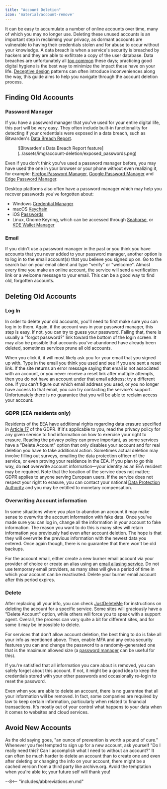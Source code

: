 ```yaml
---
title: "Account Deletion"
icon: 'material/account-remove'
---
```

It can be easy to accumulate a number of online accounts over time, many of which you may no longer use. Deleting these unused accounts is an important step in reclaiming your privacy, as dormant accounts are vulnerable to having their credentials stolen and for abuse to occur without your knowledge. A data breach is when a service's security is breached by hackers and they are able to exfiltrate a copy of the user database. Data breaches are unfortunately all [too common](https://haveibeenpwned.com/PwnedWebsites) these days; practicing good digital hygiene is the best way to minimize the impact these have on your life. [Deceptive design](https://www.deceptive.design/) patterns can often introduce inconveniences along the way, this guide aims to help you navigate through the account deletion process.

## Finding Old Accounts

### Password Manager

If you have a password manager that you've used for your entire digital life, this part will be very easy. They often include built-in functionality for detecting if your credentials were exposed in a data breach, such as Bitwarden's [Data Breach Report](https://bitwarden.com/blog/have-you-been-pwned/).

<figure markdown>
  ![Bitwarden's Data Breach Report feature](../assets/img/account-deletion/exposed_passwords.png)
</figure>

Even if you don't think you've used a password manager before, you may have used the one in your browser or your phone without even realizing it, for example: [Firefox Password Manager](https://support.mozilla.org/kb/password-manager-remember-delete-edit-logins), [Google Password Manager](https://passwords.google.com/intro)
and [Edge Password Manager](https://support.microsoft.com/en-us/microsoft-edge/save-or-forget-passwords-in-microsoft-edge-b4beecb0-f2a8-1ca0-f26f-9ec247a3f336).

Desktop platforms also often have a password manager which may help you recover passwords you've forgotten about:

- Windows [Credential Manager](https://support.microsoft.com/en-us/windows/accessing-credential-manager-1b5c916a-6a16-889f-8581-fc16e8165ac0)
- macOS [Keychain](https://support.apple.com/en-md/guide/mac-help/mchlf375f392/mac)
- iOS [Passwords](https://support.apple.com/en-us/HT211146)
- Linux, Gnome Keyring, which can be accessed through [Seahorse](https://help.gnome.org/users/seahorse/stable/passwords-view.html.en), or [KDE Wallet Manager](https://userbase.kde.org/KDE_Wallet_Manager)

### Email

If you didn't use a password manager in the past or you think you have accounts that you never added to your password manager, another option is to log in to the email account(s) that you believe you signed up on. Go to the search bar on your email client and type "verify" or "welcome". Almost every time you make an online account, the service will send a verification link or a welcome message to your email. This can be a good way to find old, forgotten accounts.

## Deleting Old Accounts

### Log In

In order to delete your old accounts, you'll need to first make sure you can log in to them. Again, if the account was in your password manager, this step is easy. If not, you can try to guess your password. Failing that, there is usually a "forgot password?" link toward the bottom of the login screen. It may also be possible that accounts you've abandoned have already been deleted, sometimes services prune all old accounts.

When you click it, it will most likely ask you for your email that you signed up with. Type in the email you think you used and see if you are sent a reset link. If the site returns an error message saying that email is not associated with an account, or you never receive a reset link after multiple attempts, then you do not have an account under that email address; try a different one. If you can't figure out which email address you used, or you no longer have access to that email, you can try contacting the service's support. Unfortunately there is no guarantee that you will be able to reclaim access your account.

### GDPR (EEA residents only)

Residents of the EEA have additional rights regarding data erasure specified in [Article 17](https://www.gdpr.org/regulation/article-17.html) of the GDPR. If it's applicable to you, read the privacy policy for any given service to find information on how to exercise your right to erasure. Reading the privacy policy can prove important, as some services have a "Delete Account" option that only disables your account and for real deletion you have to take additional action. Sometimes actual deletion may involve filling out surveys, emailing the data protection officer of the service, or even proving your residence in the EEA. If you plan to go this way, do **not** overwrite account information—your identity as an EEA resident may be required. Note that the location of the service does not matter; GDPR applies to anyone serving European users. If the service does not respect your right to erasure, you can contact your national [Data Protection Authority](https://ec.europa.eu/info/law/law-topic/data-protection/reform/rights-citizens/redress/what-should-i-do-if-i-think-my-personal-data-protection-rights-havent-been-respected_en) and you may be entitled to monetary compensation.

### Overwriting Account information

In some situations where you plan to abandon an account it may make sense to overwrite the account information with fake data. Once you've made sure you can log in, change all the information in your account to fake information. The reason you want to do this is many sites will retain information you previously had even after account deletion. The hope is that they will overwrite the previous information with the newest data you entered. Once again though, there is no guarantee that there won't be old backups.

For the account email, either create a new burner email account via your provider of choice or create an alias using an [email aliasing service](/email/#email-aliasing-services). Do not use temporary email providers, as many sites will give a period of time in which your account can be reactivated. Delete your burner email account after this period expires.

### Delete

After replacing all your info, you can check [JustDeleteMe](https://justdeleteme.xyz) for instructions on deleting the account for a specific service. Some sites will graciously have a "Delete Account" option, while others will force you to speak with a support agent. Overall, the process can vary quite a bit for different sites, and for some it may be impossible to delete.

For services that don't allow account deletion, the best thing to do is fake all your info as mentioned above. Then, enable MFA and any extra security features you can and change the password to a randomly-generated one that is the maximum allowed size (a [password manager](/passwords/#local-password-managers) can be useful for this).

If you're satisfied that all information you care about is removed, you can safely forget about this account. If not, it might be a good idea to keep the credentials stored with your other passwords and occasionally re-login to reset the password.

Even when you are able to delete an account, there is no guarantee that all your information will be removed. In fact, some companies are required by law to keep certain information, particularly when related to financial transactions. It's mostly out of your control what happens to your data when it comes to websites and cloud services.

## Avoid New Accounts

As the old saying goes, "an ounce of prevention is worth a pound of cure." Whenever you feel tempted to sign up for a new account, ask yourself "Do I really need this? Can I accomplish what I need to without an account?" It can often be much harder to delete an account than to create one and even after deleting or changing the info on your account, there might be a cached version from a third party like archive.org. Avoid the temptation when you're able to; your future self will thank you!

--8<-- "includes/abbreviations.en.md"
